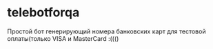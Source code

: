 # telebotforqa
Простой бот генерирующий номера банковских карт для тестовой оплаты(только VISA и MasterCard :((()
